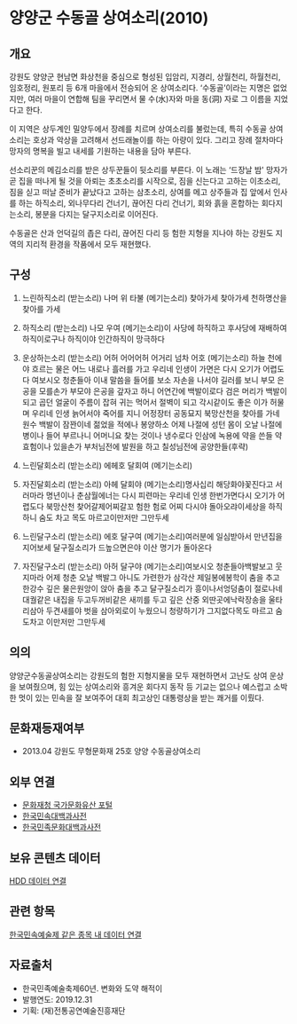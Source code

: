 # 양양군 수동골 상여소리(2010)

## 개요 

강원도 양양군 현남면 화상천을 중심으로 형성된 입암리, 지경리, 상월천리, 하월천리, 임호정리, 원포리 등 6개 마을에서 전승되어 온 상여소리다. ‘수동골’이라는 지명은 없었지만, 여러 마을이 연합해 팀을 꾸리면서 물 수(水)자와 마을 동(洞) 자로 그 이름을 지었다고 한다. 

이 지역은 상두계인 밀양두에서 장례를 치르며 상여소리를 불렀는데, 특히 수동골 상여소리는 호상과 악상을 고려해서 선드래놀이를 하는 아량이 있다. 그리고 장례 절차마다 망자의 명복을 빌고 내세를 기원하는 내용을 담아 부른다. 

  선소리꾼의 메김소리를 받은 상두꾼들이 뒷소리를 부른다. 이 노래는 ‘드장날 밤' 망자가 곧 집을 떠나게 될 것을 아뢰는 초초소리를 시작으로, 짐을 신는다고 고하는 이초소리, 짐을 싣고 떠날 준비가 끝났다고 고하는 삼초소리, 상여를 메고 상주들과 집 앞에서 인사를 하는 하직소리, 외나무다리 건너기, 끊어진 다리 건너기, 회와 흙을 혼합하는 회다지는소리, 봉분을 다지는 달구지소리로 이어진다. 

  수동골은 산과 언덕길의 좁은 다리, 끊어진 다리 등 험한 지형을 지나야 하는 강원도 지역의 지리적 환경을 작품에서 모두 재현했다.

## 구성 

1. 느린하직소리
(받는소리) 나머 위 타불
(메기는소리) 찾아가세 찾아가세 천하명산을 찾아를 가세

2. 하직소리
(받는소리) 나모 우여
(메기는소리)이 사당에 하직하고 후사당에 재배하여
 하직이로구나 하직이야 인간하직이 망극하다

3. 운상하는소리
(받는소리) 어허 어어어허 어거리 넘차 어호
(메기는소리) 하늘 천에야 흐르는 물은 어느 내로나 흘러를 가고
우리네 인생이 가면은 다시 오기가 어렵도다
여보시오 청춘들아 이내 말씀을 들어를 보소
자손을 나서야 길러를 보니 부모 은공을 모를손가
부모야 은공을 갚자고 하니 어연간에 백발이로다
검은 머리가 백발이 되고 곱던 얼굴이 주름이 잡혀
귀는 먹어서 절벽이 되고 각시같이도 좋은 이가
허물며 우리네 인생 늙어서야 죽어를 지니
어정장터 공동묘지 북망산천을 찾아를 가네
원수 백발이 잠꽌이네 젊었을 적에나 봉양하소
어제 나절에 성턴 몸이 오날 나절에 병이나 들어
부르나니 어머니요 찾는 것이나 냉수로다
인삼에 녹용에 약을 쓴들 약효험이나 있을손가
부처님전에 발원을 하고 칠성님전에 공양한들(후략)

4. 느린달회소리
(받는소리) 에헤호 달회여
(메기는소리)

5. 자진달회소리
(받는소리) 아헤 달회야
(메기는소리)명사십리 해당화야꽃진다고 서러마라
명년이나 춘삼월에너는 다시 피련마는
우리네 인생 한번가면다시 오기가 어렵도다
북망산천 찾어갈제어찌갈꼬 험한 험로
어찌 다시야 돌아오랴이세상을 하직하니
숨도 차고 목도 마르고이만저만 그만두세

6. 느린달구소리
(받는소리) 에호 달구여
(메기는소리)여러분에 일심받아서 만년집을 지어보세
달구질소리가 드높으면은야 이산 명기가 돌아온다

7. 자진달구소리
(받는소리) 아허 달구야
(메기는소리)여보시오 청춘들아백발보고 웃지마라
어제 청춘 오날 백발그 아니도 가련한가
삼각산 제일봉에봉학이 춤을 추고
한강수 깊은 물은원앙이 앉아 춤을 추고
달구질소리가 흥이나서엉덩춤이 절로나네
대궐같은 내집을 두고두꺼비같은 새끼를 두고
깊은 산중 외딴곳에낙락장송을 울타리삼아
두견새를야 벗을 삼아외로이 누웠으니
청량하기가 그지없다목도 마르고 숨도차고
이만저만 그만두세


## 의의 

양양군수동골상여소리는 강원도의 험한 지형지물을 모두 재현하면서 고난도 상여 운상을 보여줬으며, 힘 있는 상여소리와 흥겨운 회다지 동작 등 기교는 없으나 예스럽고 소박한 멋이 있는 민속을 잘 보여주어 대회 최고상인 대통령상을 받는 쾌거를 이뤘다.

## 문화재등재여부 
- 2013.04 강원도 무형문화재 25호 양양 수동골상여소리

## 외부 연결
- [문화재청 국가문화유산 포털](http://www.heritage.go.kr/)
- [한국민속대백과사전](https://folkency.nfm.go.kr/)
- [한국민족문화대백과사전](http://encykorea.aks.ac.kr/)

## 보유 콘텐츠 데이터 

[HDD 데이터 연결](양양군수동골상여소리.md)

## 관련 항목 

[한국민속예술제 같은 종목 내 데이터 연결](양양군수동골상여소리.md)

## 자료출처 

- 한국민족예술축제60년. 변화와 도약 해적이 
- 발행연도: 2019.12.31 
- 기획: (재)전통공연예술진흥재단
